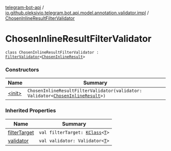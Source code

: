 [telegram-bot-api](../../index.md) / [io.github.oleksivio.telegram.bot.api.model.annotation.validator.impl](../index.md) / [ChosenInlineResultFilterValidator](./index.md)

# ChosenInlineResultFilterValidator

`class ChosenInlineResultFilterValidator : `[`FilterValidator`](../../io.github.oleksivio.telegram.bot.api.model.annotation.validator/-filter-validator/index.md)`<`[`ChosenInlineResult`](../../io.github.oleksivio.telegram.bot.api.model.objects.inline/-chosen-inline-result/index.md)`>`

### Constructors

| Name | Summary |
|---|---|
| [&lt;init&gt;](-init-.md) | `ChosenInlineResultFilterValidator(validator: Validator<`[`ChosenInlineResult`](../../io.github.oleksivio.telegram.bot.api.model.objects.inline/-chosen-inline-result/index.md)`>)` |

### Inherited Properties

| Name | Summary |
|---|---|
| [filterTarget](../../io.github.oleksivio.telegram.bot.api.model.annotation.validator/-filter-validator/filter-target.md) | `val filterTarget: `[`KClass`](https://kotlinlang.org/api/latest/jvm/stdlib/kotlin.reflect/-k-class/index.html)`<`[`T`](../../io.github.oleksivio.telegram.bot.api.model.annotation.validator/-filter-validator/index.md#T)`>` |
| [validator](../../io.github.oleksivio.telegram.bot.api.model.annotation.validator/-filter-validator/validator.md) | `val validator: Validator<`[`T`](../../io.github.oleksivio.telegram.bot.api.model.annotation.validator/-filter-validator/index.md#T)`>` |
